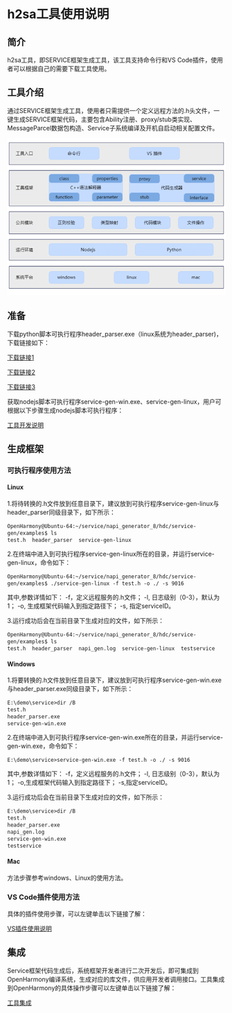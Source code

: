 # h2sa工具使用说明
## 简介

h2sa工具，即SERVICE框架生成工具，该工具支持命令行和VS Code插件，使用者可以根据自己的需要下载工具使用。

## 工具介绍

通过SERVICE框架生成工具，使用者只需提供一个定义远程方法的.h头文件，一键生成SERVICE框架代码，主要包含Ability注册、proxy/stub类实现、MessageParcel数据包构造、Service子系统编译及开机自启动相关配置文件。

![](../figures/pic-service-frm.png)

## 准备

下载python脚本可执行程序header_parser.exe（linux系统为header_parser)，下载链接如下：

[下载链接1](http://ftpkaihongdigi.i234.me:5000/sharing/kBG1c7CvT)

[下载链接2](http://ftp.kaihong.com:5000/sharing/kBG1c7CvT)

[下载链接3](http://ftp.kaihongdigi.com:5000/sharing/kBG1c7CvT)

获取nodejs脚本可执行程序service-gen-win.exe、service-gen-linux，用户可根据以下步骤生成nodejs脚本可执行程序：

[工具开发说明](https://gitee.com/openharmony/napi_generator/tree/master/src/cli/h2sa/docs/guide/DEVELOP_ZH.md)

## 生成框架

### 可执行程序使用方法

#### Linux

1.将待转换的.h文件放到任意目录下，建议放到可执行程序service-gen-linux与header_parser同级目录下，如下所示：

	OpenHarmony@Ubuntu-64:~/service/napi_generator_8/hdc/service-gen/examples$ ls
	test.h  header_parser  service-gen-linux

2.在终端中进入到可执行程序service-gen-linux所在的目录，并运行service-gen-linux，命令如下：

	OpenHarmony@Ubuntu-64:~/service/napi_generator_8/hdc/service-gen/examples$ ./service-gen-linux -f test.h -o ./ -s 9016 

其中,参数详情如下：
  -f，定义远程服务的.h文件；
  -l, 日志级别（0-3），默认为1；
  -o, 生成框架代码输入到指定路径下；
  -s, 指定serviceID。

3.运行成功后会在当前目录下生成对应的文件，如下所示：

	OpenHarmony@Ubuntu-64:~/service/napi_generator_8/hdc/service-gen/examples$ ls
	test.h  header_parser  napi_gen.log  service-gen-linux  testservice

#### Windows

1.将要转换的.h文件放到任意目录下，建议放到可执行程序service-gen-win.exe与header_parser.exe同级目录下，如下所示：

	E:\demo\service>dir /B
	test.h
	header_parser.exe
	service-gen-win.exe

2.在终端中进入到可执行程序service-gen-win.exe所在的目录，并运行service-gen-win.exe，命令如下：

	E:\demo\service>service-gen-win.exe -f test.h -o ./ -s 9016 

其中,参数详情如下：
  -f，定义远程服务的.h文件；
  -l, 日志级别（0-3），默认为1；
  -o,生成框架代码输入到指定路径下；
  -s,指定serviceID。

3.运行成功后会在当前目录下生成对应的文件，如下所示：

	E:\demo\service>dir /B
	test.h
	header_parser.exe
	napi_gen.log
	service-gen-win.exe
	testservice

#### Mac

方法步骤参考windows、Linux的使用方法。

### VS Code插件使用方法

具体的插件使用步骤，可以左键单击以下链接了解：

[VS插件使用说明](https://gitee.com/openharmony/napi_generator/tree/master/src/vscode_plugin/h2sa/service_vs_plugin/docs/usage/INSTRUCTION_ZH.md)

## 集成

Service框架代码生成后，系统框架开发者进行二次开发后，即可集成到OpenHarmony编译系统，生成对应的库文件，供应用开发者调用接口。工具集成到OpenHarmony的具体操作步骤可以左键单击以下链接了解：

[工具集成](https://gitee.com/openharmony/napi_generator/blob/master/src/cli/h2sa/docs/usage/h2sa_ENSEMBLE_METHOD_ZH.md)

